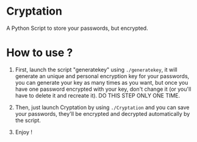 # Cryptation

A Python Script to store your passwords, but encrypted.

# How to use ?

1) First, launch the script "generatekey" using `./generatekey`, it will generate an unique and personal encryption key for your passwords, you can generate your key as many times as you want, but once you have one password encrypted with your key, don't change it (or you'll have to delete it and recreate it). DO THIS STEP ONLY ONE TIME.

2) Then, just launch Cryptation by using `./Cryptation` and you can save your passwords, they'll be encrypted and decrypted automatically by the script.

3) Enjoy !
